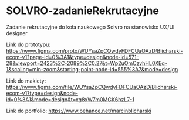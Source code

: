 # SOLVRO-zadanieRekrutacyjne
Zadanie rekrutacyjne do koła naukowego Solvro na stanowisko UX/UI designer

Link do prototypu: https://www.figma.com/proto/WUYsaZpCQwdyFDFCUaOAzD/Blicharski-ecom-v1?page-id=0%3A1&type=design&node-id=571-28&viewport=2423%2C-2089%2C0.27&t=Wp2uOmCzvhHL0XEq-1&scaling=min-zoom&starting-point-node-id=555%3A7&mode=design

Link do makiety: https://www.figma.com/file/WUYsaZpCQwdyFDFCUaOAzD/Blicharski-ecom-v1?type=design&node-id=0%3A1&mode=design&t=xg8xW7m0MGK6hzL7-1

Link do portfolio: https://www.behance.net/marcinblicharski
